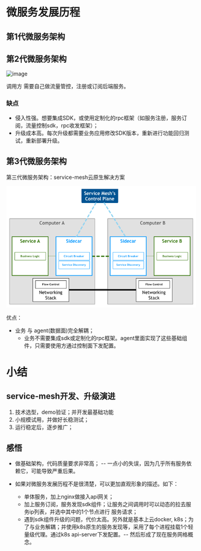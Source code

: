 # 微服务发展历程

## 

## 第1代微服务架构


## 第2代微服务架构

![image](https://github.com/user-attachments/assets/d6505b04-e2df-4983-bb06-7a0bc24660f6)

调用方 需要自己做流量管控，注册或订阅后端服务。

### 缺点

* 侵入性强。想要集成SDK，或使用定制化的rpc框架（如服务注册，服务订阅，流量控制sdk，rpc收发框架）；
* 升级成本高。每次升级都需要业务应用修改SDK版本，重新进行功能回归测试，重新部署升级。

## 第3代微服务架构

第三代微服务架构：service-mesh云原生解决方案

![serivce-mesh架构图](./serivce-mesh-control-plane.png)

优点： 
* 业务 与 agent(数据面)完全解耦；
  * 业务不需要集成sdk或定制化的rpc框架。agent里面实现了这些基础组件，只需要使用方通过控制面下发配置。

# 小结

## service-mesh开发、升级演进

1. 技术选型，demo验证；并开发最基础功能
2. 小规模试用，并做好长稳测试；
3. 运行稳定后，逐步推广；

## 感悟

* 做基础架构，代码质量要求非常高；  -- 一点小的失误，因为几乎所有服务依赖它，可能导致严重后果。

* 如果对微服务发展历程不是很清楚，可以更加直观形象的描述。如下：
    * 单体服务，加上nginx做接入api网关；
    * 加上服务订阅，服务发现sdk组件；让服务之间调用时可以动态的拉去服务ip列表，并选中其中的1个节点进行 服务请求；
    * 遇到sdk组件升级的问题，代价太高。另外就是基本上云docker, k8s；为了与业务解耦；并使用k8s原生的服务发现等，采用了每个进程挂载1个轻量级代理。通过k8s api-server下发配置。-- 然后形成了现在服务网格概念。
